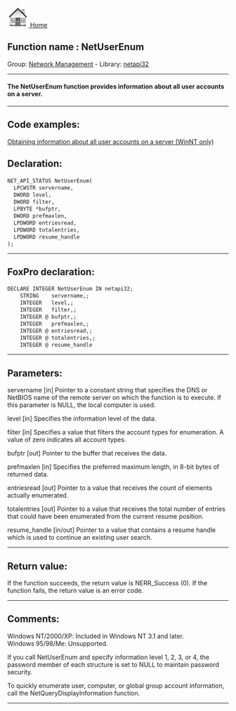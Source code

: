 [<img src="../../images/home.png"> Home ](https://github.com/VFPX/Win32API)  

## Function name : NetUserEnum
Group: [Network Management](../../functions_group.md#Network_Management)  -  Library: [netapi32](../../libraries.md#netapi32)  
***  


#### The NetUserEnum function provides information about all user accounts on a server. 
***  


## Code examples:
[Obtaining information about all user accounts on a server (WinNT only)](../../samples/sample_249.md)  

## Declaration:
```foxpro  
NET_API_STATUS NetUserEnum(
  LPCWSTR servername,
  DWORD level,
  DWORD filter,
  LPBYTE *bufptr,
  DWORD prefmaxlen,
  LPDWORD entriesread,
  LPDWORD totalentries,
  LPDWORD resume_handle
);  
```  
***  


## FoxPro declaration:
```foxpro  
DECLARE INTEGER NetUserEnum IN netapi32;
	STRING    servername,;
	INTEGER   level,;
	INTEGER   filter,;
	INTEGER @ bufptr,;
	INTEGER   prefmaxlen,;
	INTEGER @ entriesread,;
	INTEGER @ totalentries,;
	INTEGER @ resume_handle  
```  
***  


## Parameters:
servername 
[in] Pointer to a constant string that specifies the DNS or NetBIOS name of the remote server on which the function is to execute. If this parameter is NULL, the local computer is used. 

level 
[in] Specifies the information level of the data. 

filter 
[in] Specifies a value that filters the account types for enumeration. A value of zero indicates all account types. 

bufptr 
[out] Pointer to the buffer that receives the data. 

prefmaxlen 
[in] Specifies the preferred maximum length, in 8-bit bytes of returned data. 

entriesread 
[out] Pointer to a value that receives the count of elements actually enumerated. 

totalentries 
[out] Pointer to a value that receives the total number of entries that could have been enumerated from the current resume position. 

resume_handle 
[in/out] Pointer to a value that contains a resume handle which is used to continue an existing user search.   
***  


## Return value:
If the function succeeds, the return value is NERR_Success (0). If the function fails, the return value is an error code.  
***  


## Comments:
Windows NT/2000/XP: Included in Windows NT 3.1 and later.  
Windows 95/98/Me: Unsupported.  
  
If you call NetUserEnum and specify information level 1, 2, 3, or 4, the password member of each structure is set to NULL to maintain password security.   
  
To quickly enumerate user, computer, or global group account information, call the NetQueryDisplayInformation function.   
  
***  

